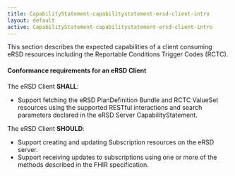 ```yaml
---
title: CapabilityStatement-capabilitystatement-ersd-client-intro
layout: default
active: CapabilityStatement-capabilitystatement-ersd-client-intro
---
```


This section describes the expected capabilities of a client consuming eRSD resources including the Reportable Conditions Trigger Codes (RCTC).

#### Conformance requirements for an eRSD Client

The eRSD Client **SHALL**:

- Support fetching the eRSD PlanDefinition Bundle and RCTC ValueSet resources using the supported RESTful interactions and search parameters declared in the eRSD Server CapabilityStatement.

The eRSD Client **SHOULD**:

- Support creating and updating Subscription resources on the eRSD server.
- Support receiving updates to subscriptions using one or more of the methods described in the FHIR specification.